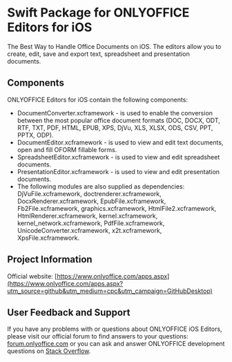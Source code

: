 Swift Package for ONLYOFFICE Editors for iOS
==================================

The Best Way to Handle Office Documents on iOS. The editors allow you to create, edit, save and export text, spreadsheet and presentation documents.

## Components

ONLYOFFICE Editors for iOS contain the following components:

* DocumentConverter.xcframework - is used to enable the conversion between the most popular office document formats (DOC, DOCX, ODT, RTF, TXT, PDF, HTML, EPUB, XPS, DjVu, XLS, XLSX, ODS, CSV, PPT, PPTX, ODP).
* DocumentEditor.xcframework - is used to view and edit text documents, open and fill OFORM fillable forms.
* SpreadsheetEditor.xcframework - is used to view and edit spreadsheet documents.
* PresentationEditor.xcframework - is used to view and edit presentation documents.
* The following modules are also supplied as dependencies: DjVuFile.xcframework, doctrenderer.xcframework, DocxRenderer.xcframework, EpubFile.xcframework, Fb2File.xcframework, graphics.xcframework, HtmlFile2.xcframework, HtmlRenderer.xcframework, kernel.xcframework, kernel_network.xcframework, PdfFile.xcframework, UnicodeConverter.xcframework, x2t.xcframework, XpsFile.xcframework.

## Project Information

Official website: [https://www.onlyoffice.com/apps.aspx](https://www.onlyoffice.com/apps.aspx?utm_source=github&utm_medium=cpc&utm_campaign=GitHubDesktop)

## User Feedback and Support

If you have any problems with or questions about ONLYOFFICE iOS Editors, please visit our official forum to find answers to your questions: [forum.onlyoffice.com][1] or you can ask and answer ONLYOFFICE development questions on [Stack Overflow][2].

  [1]: https://forum.onlyoffice.com
  [2]: http://stackoverflow.com/questions/tagged/onlyoffice
